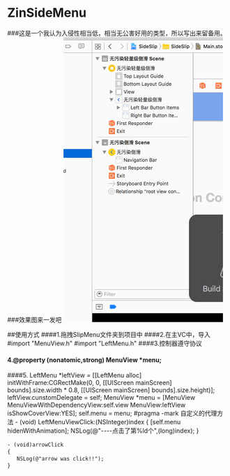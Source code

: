 # ZinSideMenu
###这是一个我认为入侵性相当低，相当无公害好用的类型，所以写出来留备用。
###效果图来一发吧
![big king](https://github.com/Easyzhan/ZinSideMenu/blob/master/circleCount.gif)

##使用方式
####1.拖拽SlipMenu文件夹到项目中
####2.在主VC中，导入
    #import "MenuView.h" 
    #import "LeftMenu.h"
####3.控制器遵守协议<HomeMenuViewDelegate>
#### 4.@property (nonatomic,strong) MenuView  *menu;
####5.
        LeftMenu *leftView = [[LeftMenu alloc] initWithFrame:CGRectMake(0, 0, [[UIScreen mainScreen] bounds].size.width * 0.8, [[UIScreen mainScreen] bounds].size.height)];
       leftView.cunstomDelegate = self;
        MenuView *menu = [MenuView MenuViewWithDependencyView:self.view MenuView:leftView isShowCoverView:YES];
        self.menu = menu;
    #pragma -mark 自定义的代理方法
    - (void) LeftMenuViewClick:(NSInteger)index
    {
        [self.menu hidenWithAnimation];
        NSLog(@"----点击了第%ld个",(long)index);
    }

    - (void)arrowClick
    {
       NSLog(@"arrow was click!!");
    }

